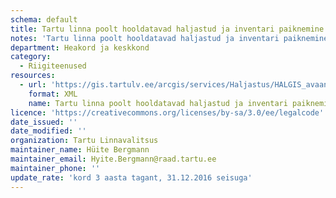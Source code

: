 ```yaml
---
schema: default
title: Tartu linna poolt hooldatavad haljastud ja inventari paiknemine. Teenus sisaldab
notes: 'Tartu linna poolt hooldatavad haljastud ja inventari paiknemine. Teenus sisaldab järgmiste nähtuste asukohainfot: lilled, pingid, truubid, riietuskabiinid, purskkaev, käimlad, trepid, piirded, metsa- ja terviserajad, haljasalad.'
department: Heakord ja keskkond
category:
  - Riigiteenused
resources:
  - url: 'https://gis.tartulv.ee/arcgis/services/Haljastus/HALGIS_avaandmed/MapServer?wsdl'
    format: XML
    name: Tartu linna poolt hooldatavad haljastud ja inventari paiknemine. Teenus sisaldab
licence: 'https://creativecommons.org/licenses/by-sa/3.0/ee/legalcode'
date_issued: ''
date_modified: ''
organization: Tartu Linnavalitsus
maintainer_name: Hüite Bergmann
maintainer_email: Hyite.Bergmann@raad.tartu.ee
maintainer_phone: ''
update_rate: 'kord 3 aasta tagant, 31.12.2016 seisuga'
---
```


